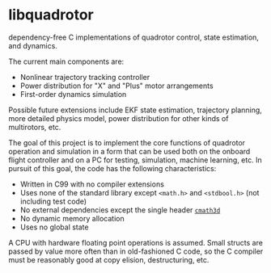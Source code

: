 # libquadrotor
dependency-free C implementations of quadrotor control, state estimation, and dynamics.

The current main components are:

 - Nonlinear trajectory tracking controller
 - Power distribution for "X" and "Plus" motor arrangements
 - First-order dynamics simulation

Possible future extensions include EKF state estimation, trajectory planning, more detailed physics model, power distribution for other kinds of multirotors, etc.

The goal of this project is to implement the core functions of quadrotor operation and simulation
in a form that can be used both on the onboard flight controller and on a PC for testing, simulation, machine learning, etc.
In pursuit of this goal, the code has the following characteristics:

- Written in C99 with no compiler extensions
- Uses none of the standard library except `<math.h>` and `<stdbool.h>` (not including test code)
- No external dependencies except the single header [`cmath3d`](https://github.com/jpreiss/cmath3d)
- No dynamic memory allocation
- Uses no global state

A CPU with hardware floating point operations is assumed.
Small structs are passed by value more often than in old-fashioned C code,
so the C compiler must be reasonably good at copy elision, destructuring, etc.
